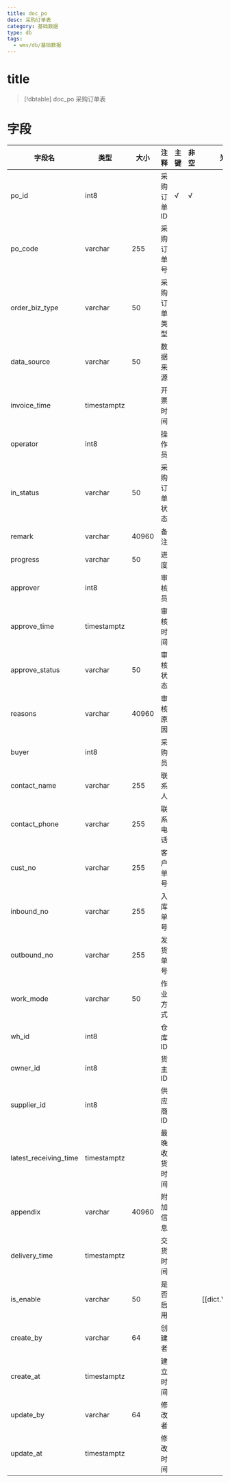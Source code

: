 ```yaml
---
title: doc_po
desc: 采购订单表
category: 基础数据
type: db
tags:
  - wms/db/基础数据
---
```


# title
>[!dbtable] doc_po
> 采购订单表

# 字段
| 字段名 | 类型 | 大小 | 注释 | 主键 | 非空 | 关联 |
| --- | --- | --- | --- | --- | --- | --- |
| po_id | int8 |  | 采购订单ID | √ | √ |  |
| po_code | varchar | 255 | 采购订单号 |  |  |  |
| order_biz_type | varchar | 50 | 采购订单类型 |  |  |  |
| data_source | varchar | 50 | 数据来源 |  |  |  |
| invoice_time | timestamptz |  | 开票时间 |  |  |  |
| operator | int8 |  | 操作员 |  |  |  |
| in_status | varchar | 50 | 采购订单状态 |  |  |  |
| remark | varchar | 40960 | 备注 |  |  |  |
| progress | varchar | 50 | 进度 |  |  |  |
| approver | int8 |  | 审核员 |  |  |  |
| approve_time | timestamptz |  | 审核时间 |  |  |  |
| approve_status | varchar | 50 | 审核状态 |  |  |  |
| reasons | varchar | 40960 | 审核原因 |  |  |  |
| buyer | int8 |  | 采购员 |  |  |  |
| contact_name | varchar | 255 | 联系人 |  |  |  |
| contact_phone | varchar | 255 | 联系电话 |  |  |  |
| cust_no | varchar | 255 | 客户单号 |  |  |  |
| inbound_no | varchar | 255 | 入库单号 |  |  |  |
| outbound_no | varchar | 255 | 发货单号 |  |  |  |
| work_mode | varchar | 50 | 作业方式 |  |  |  |
| wh_id | int8 |  | 仓库ID |  |  |  |
| owner_id | int8 |  | 货主ID |  |  |  |
| supplier_id | int8 |  | 供应商ID |  |  |  |
| latest_receiving_time | timestamptz |  | 最晚收货时间 |  |  |  |
| appendix | varchar | 40960 | 附加信息 |  |  |  |
| delivery_time | timestamptz |  | 交货时间 |  |  |  |
| is_enable | varchar | 50 | 是否启用 |  |  | [[dict.YESNO]] |
| create_by | varchar | 64 | 创建者 |  |  |  |
| create_at | timestamptz |  | 建立时间 |  |  |  |
| update_by | varchar | 64 | 修改者 |  |  |  |
| update_at | timestamptz |  | 修改时间 |  |  |  |

